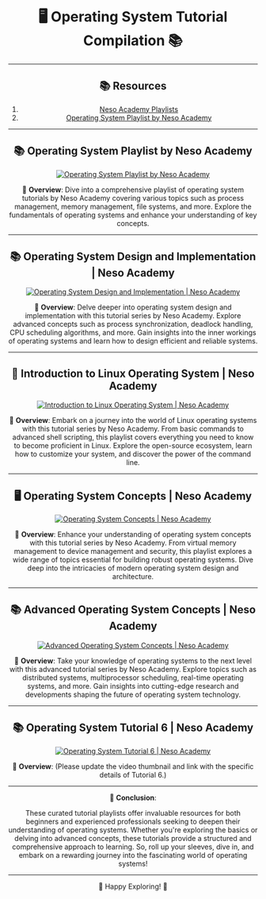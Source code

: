 <div align ="center">
  
# 🖥️ Operating System Tutorial Compilation 📚

<div>
  
---

## 📚 Resources

1. [Neso Academy Playlists](https://www.youtube.com/@nesoacademy/playlists)
2. [Operating System Playlist by Neso Academy](https://www.youtube.com/playlist?list=PLBlnK6fEyqRiVhbXDGLXDk_OQAeuVcp2O)

---

## 📚 Operating System Playlist by Neso Academy

[![Operating System Playlist by Neso Academy](https://img.youtube.com/vi/YK7VZ1KSmEo/0.jpg)](https://www.youtube.com/@nesoacademy/playlists)

📝 **Overview**: Dive into a comprehensive playlist of operating system tutorials by Neso Academy covering various topics such as process management, memory management, file systems, and more. Explore the fundamentals of operating systems and enhance your understanding of key concepts.

---

## 📚 Operating System Design and Implementation | Neso Academy

[![Operating System Design and Implementation | Neso Academy](https://img.youtube.com/vi/14j8_Q0hHPE/0.jpg)](https://www.youtube.com/playlist?list=PLBlnK6fEyqRgRF-FUWec-0w4yWCurLy1t)

📝 **Overview**: Delve deeper into operating system design and implementation with this tutorial series by Neso Academy. Explore advanced concepts such as process synchronization, deadlock handling, CPU scheduling algorithms, and more. Gain insights into the inner workings of operating systems and learn how to design efficient and reliable systems.

---

## 🌟 Introduction to Linux Operating System | Neso Academy

[![Introduction to Linux Operating System | Neso Academy](https://img.youtube.com/vi/73oPhJbNigE/0.jpg)](https://www.youtube.com/playlist?list=PLBlnK6fEyqRgKl0MbI6kbI5ffNt7BF8Fn)

📝 **Overview**: Embark on a journey into the world of Linux operating systems with this tutorial series by Neso Academy. From basic commands to advanced shell scripting, this playlist covers everything you need to know to become proficient in Linux. Explore the open-source ecosystem, learn how to customize your system, and discover the power of the command line.

---

## 🖥️ Operating System Concepts | Neso Academy

[![Operating System Concepts | Neso Academy](https://img.youtube.com/vi/YD1mkQ1KpTQ/0.jpg)](https://www.youtube.com/playlist?list=PLBlnK6fEyqRh5YXKAPCZPVZPkdhQa9Skz)

📝 **Overview**: Enhance your understanding of operating system concepts with this tutorial series by Neso Academy. From virtual memory management to device management and security, this playlist explores a wide range of topics essential for building robust operating systems. Dive deep into the intricacies of modern operating system design and architecture.

---

## 📚 Advanced Operating System Concepts | Neso Academy

[![Advanced Operating System Concepts | Neso Academy](https://img.youtube.com/vi/RpAFW1rhyTU/0.jpg)](https://www.youtube.com/playlist?list=PLBlnK6fEyqRitWSE_AyyySWfhRgyA-rHk)

📝 **Overview**: Take your knowledge of operating systems to the next level with this advanced tutorial series by Neso Academy. Explore topics such as distributed systems, multiprocessor scheduling, real-time operating systems, and more. Gain insights into cutting-edge research and developments shaping the future of operating system technology.

---

## 📚 Operating System Tutorial 6 | Neso Academy

[![Operating System Tutorial 6 | Neso Academy](https://img.youtube.com/vi/SPECIFY_VIDEO_ID_HERE/0.jpg)](https://www.youtube.com/playlist?list=PLBlnK6fEyqRjDf_dmCEXgl6XjVKDDj0M2)

📝 **Overview**: (Please update the video thumbnail and link with the specific details of Tutorial 6.)

---

📘 **Conclusion**:

These curated tutorial playlists offer invaluable resources for both beginners and experienced professionals seeking to deepen their understanding of operating systems. Whether you're exploring the basics or delving into advanced concepts, these tutorials provide a structured and comprehensive approach to learning. So, roll up your sleeves, dive in, and embark on a rewarding journey into the fascinating world of operating systems!

---

🚀 Happy Exploring! 🌟
